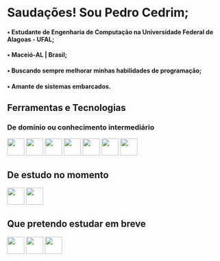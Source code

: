 # Saudações! Sou Pedro Cedrim;
#### • Estudante de Engenharia de Computação na Universidade Federal de Alagoas - UFAL;
#### • Maceió-AL | Brasil;
#### • Buscando sempre melhorar minhas habilidades de programação;
#### • Amante de sistemas embarcados. 


## Ferramentas e Tecnologias
### De domínio ou conhecimento intermediário
<div style={flex-direction: "row";}>
  <img loading="lazy" src="https://cdn.jsdelivr.net/gh/devicons/devicon/icons/c/c-original.svg" width="40" height="40"/>
  <img loading="lazy" src="https://cdn.jsdelivr.net/gh/devicons/devicon/icons/cplusplus/cplusplus-original.svg" width="40" height="40"/>
  <img loading="lazy" src="https://cdn.jsdelivr.net/gh/devicons/devicon/icons/csharp/csharp-original.svg" width="40" height="40"/>
  <img loading="lazy" src="https://cdn.jsdelivr.net/gh/devicons/devicon/icons/java/java-original-wordmark.svg" width="40" height="40"/>
  <img loading="lazy" src="https://cdn.jsdelivr.net/gh/devicons/devicon/icons/python/python-original-wordmark.svg" width="40" height="40"/>
  <img loading="lazy" src="https://cdn.jsdelivr.net/gh/devicons/devicon/icons/embeddedc/embeddedc-original.svg" width="40" height="40"/>
  <img loading="lazy" src="https://cdn.jsdelivr.net/gh/devicons/devicon/icons/r/r-original.svg" width="40" height="40"/>
</div>

## De estudo no momento
<div style={flex-direction: "row";}>
  <img loading="lazy" src="https://cdn.jsdelivr.net/gh/devicons/devicon/icons/git/git-original.svg" width="40" height="40"/>
  <img loading="lazy" src="https://cdn.jsdelivr.net/gh/devicons/devicon/icons/github/github-original-wordmark.svg" width="40" height="40"/>
</div>

## Que pretendo estudar em breve
<div style={flex-direction: "row";}>
  <img loading="lazy" src="https://cdn.jsdelivr.net/gh/devicons/devicon/icons/javascript/javascript-original.svg" width="40" height="40"/>
  <img loading="lazy" src="https://cdn.jsdelivr.net/gh/devicons/devicon/icons/html5/html5-original-wordmark.svg" width="40" height="40"/>
  <img loading="lazy" src="https://cdn.jsdelivr.net/gh/devicons/devicon/icons/css3/css3-original-wordmark.svg" width="40" height="40"/>
</div>
